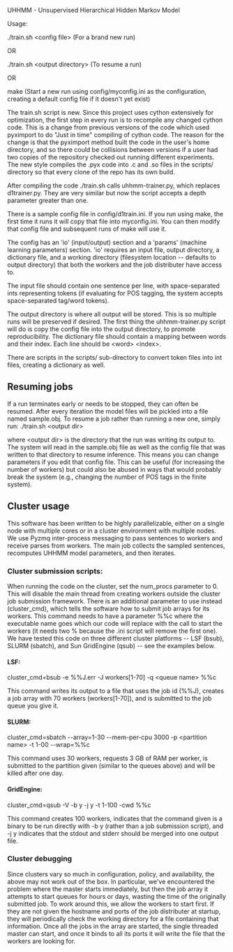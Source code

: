 UHHMM - Unsupervised Hierarchical Hidden Markov Model

Usage:

./train.sh &lt;config file&gt;  (For a brand new run)

OR

./train.sh &lt;output directory&gt; (To resume a run)

OR

make (Start a new run using config/myconfig.ini as the configuration, creating a default config file if it doesn't yet exist)

The train.sh script is new. Since this project uses cython extensively for optimization, the first step in every run is to recompile any changed cython code. This is a change from previous versions of the code which used pyximport to do "Just in time" compiling of cython code. The reason for the change is that the pyximport method built the code in the user's home directory, and so there could be collisions between versions if a user had two copies of the repository checked out running different experiments. The new style compiles the .pyx code into .c and .so files in the scripts/ directory so that every clone of the repo has its own build.

After compiling the code ./train.sh calls uhhmm-trainer.py, which replaces d1trainer.py. They are very similar but now the script accepts a depth parameter greater than one.

There is a sample config file in config/d1train.ini. If you run using make, the first time it runs it will copy that file into myconfig.ini. You can then modify that config file and subsequent runs of make will use it.

The config has an 'io' (input/output) section and a 'params' (machine learning parameters) section. 'io' requires an input file, output directory, a dictionary file, and a working directory (filesystem location -- defaults to output directory) that both the workers and the job distributer have access to.

The input file should contain one sentence per line, with space-separated ints representing tokens (if evaluating for POS tagging, the system accepts space-separated tag/word tokens).

The output directory is where all output will be stored. This is so multiple runs will be preserved if desired. The first thing the uhhmm-trainer.py script will do is copy the config file into the output directory, to promote reproducibility.
The dictionary file should contain a mapping between words and their index. Each line should be &lt;word&gt; &lt;index&gt;.

There are scripts in the scripts/ sub-directory to convert token files into int files, creating a dictionary as well.

## Resuming jobs
If a run terminates early or needs to be stopped, they can often be resumed. After every iteration the model files will be pickled into a file named sample.obj. To resume a job rather than running a new one, simply run:
./train.sh &lt;output dir&gt;

where &lt;output dir&gt; is the directory that the run was writing its output to. The system will read in the sample.obj file as well as the config file that was written to that directory to resume inference. This means you can change parameters if you edit that config file. This can be useful (for increasing the number of workers) but could also be abused in ways that would probably break the system (e.g., changing the number of POS tags in the finite system).

## Cluster usage
This software has been written to be highly parallelizable, either on a single node with multiple cores or in a cluster environment with multiple nodes. We use Pyzmq inter-process messaging to pass sentences to workers and receive parses from workers. The main job collects the sampled sentences, recomputes UHHMM model parameters, and then iterates.

### Cluster submission scripts:
When running the code on the cluster, set the num_procs parameter to 0. This will disable the main thread from creating workers outside the cluster job submission framework. There is an additional parameter to use instead (cluster_cmd), which tells the software how to submit job arrays for its workers. This command needs to have a parameter %%c where the executable name goes which our code will replace with the call to start the workers (it needs two % because the .ini script will remove the first one). We have tested this code on three different cluster platforms -- LSF (bsub), SLURM (sbatch), and Sun GridEngine (qsub) -- see the examples below.

#### LSF:
cluster_cmd=bsub -e %%J.err -J workers[1-70] -q &lt;queue name&gt; %%c

This command writes its output to a file that uses the job id (%%J), creates a job array with 70 workers (workers[1-70]), and is submitted to the job queue you give it. 

#### SLURM:
cluster_cmd=sbatch --array=1-30 --mem-per-cpu 3000 -p &lt;partition name&gt; -t 1-00 --wrap=%%c

This command uses 30 workers, requests 3 GB of RAM per worker, is submitted to the partition given (similar to the queues above) and will be killed after one day. 

#### GridEngine:
cluster_cmd=qsub -V -b y -j y -t 1-100 -cwd %%c

This command creates 100 workers, indicates that the command given is a binary to be run directly with -b y (rather than a job submission script), and -j y indicates that the stdout and stderr should be merged into one output file.


### Cluster debugging
Since clusters vary so much in configuration, policy, and availability, the above may not work out of the box. In particular, we've encountered the problem where the master starts immediately, but then the job array it attempts to start queues for hours or days, wasting the time of the originally submitted job. To work around this, we allow the workers to start first. If they are not given the hostname and ports of the job distributer at startup, they will periodically check the working directory for a file containing that information. Once all the jobs in the array are started, the single threaded master can start, and once it binds to all its ports it will write the file that the workers are looking for.
